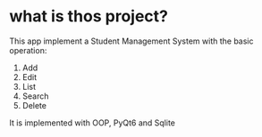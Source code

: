 # what is thos project?
This app implement a Student Management System 
with the basic operation:
1. Add
2. Edit
3. List
4. Search
5. Delete

It is implemented with OOP, PyQt6 and Sqlite